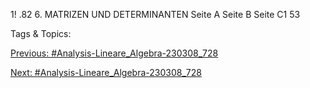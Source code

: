 1!
.82 6. MATRIZEN UND DETERMINANTEN
Seite A Seite B
Seite C1
53

   Tags & Topics:
   

[Previous: #Analysis-Lineare_Algebra-230308_728](Analysis-Lineare_Algebra-230308_728.md)

[Next: #Analysis-Lineare_Algebra-230308_728](Analysis-Lineare_Algebra-230308_728.md)